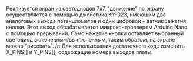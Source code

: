 Реализуется экран из светодиодов 7x7, “движение” по экрану осуществляется с помощью джойстика KY-023, имеющим два аналоговых выхода потенциометра и один цифровой - датчик зажатия кнопки. Этот выход обрабатывается микроконтроллером Arduino Nano с помощью прерываний. Само нажатие кнопки оставляет выбранный светодиод включенным/выключенным, таким образом, на экране можно “рисовать”.
/n
Для использования достаточно в коде изменить X_PINS[] и Y_PINS[], содержащие номера выходов платы.
